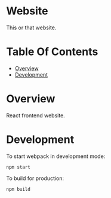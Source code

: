 # Website
This or that website.

# Table Of Contents
- [Overview](#overview)
- [Development](#development)

# Overview
React frontend website.

# Development
To start webpack in development mode:

```
npm start
```

To build for production:

```
npm build
```
